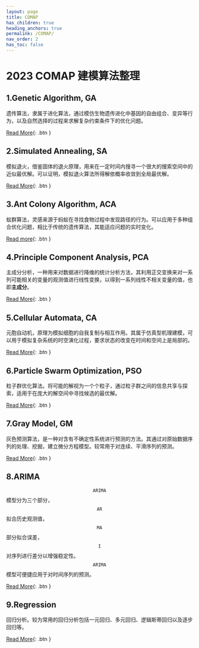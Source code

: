 ```yaml
---
layout: page
title: COMAP
has_children: true
heading_anchors: true
permalink: /COMAP/
nav_order: 2
has_toc: false
---
```


# 2023 COMAP 建模算法整理

## 1.Genetic Algorithm, GA
遗传算法，隶属于进化算法，通过模仿生物遗传进化中基因的自由组合、变异等行为，以及自然选择的过程来求解复杂约束条件下的优化问题。

[Read More](/COMAP/GA){: .btn }

## 2.Simulated Annealing, SA
模拟退火，借鉴固体的退火原理，用来在一定时间内搜寻一个很大的搜索空间中的近似最优解。可以证明，模拟退火算法所得解依概率收敛到全局最优解。

[Read More](/COMAP/SA){: .btn }

## 3.Ant Colony Algorithm, ACA
蚁群算法，灵感来源于蚂蚁在寻找食物过程中发现路径的行为。可以应用于多种组合优化问题，相比于传统的遗传算法，其能适应问题的实时变化。

[Read more](/COMAP/ACA){: .btn }

## 4.Principle Component Analysis, PCA
主成分分析，一种用来对数据进行降维的统计分析方法，其利用正交变换来对一系列可能相关的变量的观测值进行线性变换，以得到一系列线性不相关变量的值，也即**主成分**。

[Read More](/COMAP/PCA){: .btn }

## 5.Cellular Automata, CA
元胞自动机，原理为模拟细胞的自我复制与相互作用。其属于仿真型机理建模，可以用于模拟复杂系统的时空演化过程，要求状态的改变在时间和空间上是局部的。

[Read More](/COMAP/CA){: .btn }

## 6.Particle Swarm Optimization, PSO
粒子群优化算法。将可能的解视为一个个粒子，通过粒子群之间的信息共享与探索，适用于在庞大的解空间中寻找候选的最优解。

[Read More](/COMAP/PSO){: .btn }

## 7.Gray Model, GM
灰色预测算法，是一种对含有不确定性系统进行预测的方法。其通过对原始数据序列的处理、挖掘，建立微分方程模型。较常用于对连续、平滑序列的预测。

[Read More](/COMAP/GM){: .btn }

## 8.ARIMA
$$\mathtt{ARIMA}$$模型分为三个部分，$$\mathtt{AR}$$拟合历史观测值，$$\mathtt{MA}$$部分拟合误差，$$\mathtt{I}$$对序列进行差分以增强稳定性。$$\mathtt{ARIMA}$$模型可便捷应用于对时间序列的预测。

[Read More](/COMAP/ARIMA){: .btn }

## 9.Regression
回归分析。较为常用的回归分析包括一元回归、多元回归、逻辑斯蒂回归以及逐步回归等。

[Read More](/COMAP/Regression){: .btn }
